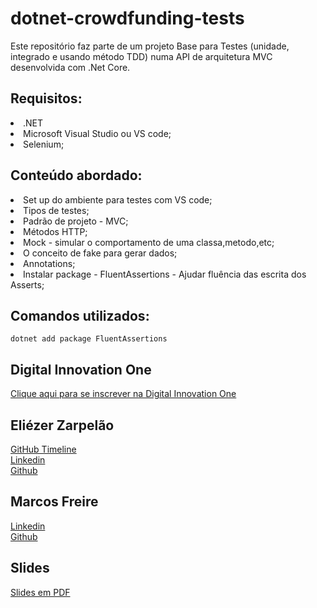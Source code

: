 # dotnet-crowdfunding-tests
Este repositório faz parte de um projeto Base para Testes (unidade, integrado e usando método TDD) numa API de arquitetura MVC desenvolvida com .Net Core.

## Requisitos:
<li>.NET
<li>Microsoft Visual Studio ou VS code;
<li>Selenium;



## Conteúdo abordado:
<li>Set up do ambiente para testes com VS code;
<li>Tipos de testes;
<li>Padrão de projeto - MVC;
<li>Métodos HTTP;
<li>Mock - simular o comportamento de uma classa,metodo,etc;
<li>O conceito de fake para gerar dados;
<li>Annotations;
<li>Instalar package - FluentAssertions - Ajudar fluência das escrita dos Asserts;

## Comandos utilizados:

``` dotnet add package FluentAssertions ``` 
 


































## Digital Innovation One

[Clique aqui para se inscrever na Digital Innovation One](https://digitalinnovation.one/sign-up?ref=H395IYS4Z6)  

## Eliézer Zarpelão
[GitHub Timeline](https://elizarp.github.io/timeline/)  
[Linkedin](http://br.linkedin.com/in/eliezerzarpelao)  
[Github](https://github.com/elizarp) 

## Marcos Freire
[Linkedin](https://www.linkedin.com/in/marcos-freire-a73891125/)  
[Github](https://github.com/marcosfreire) 

## Slides
[Slides em PDF](TesteNetCore.pdf)